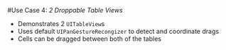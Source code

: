 #Use Case 4: _2 Droppable Table Views_

- Demonstrates 2 `UITableView`s
- Uses default `UIPanGestureRecongizer` to detect and coordinate drags
- Cells can be dragged between both of the tables
